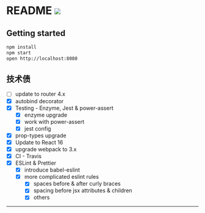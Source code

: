 # README [![][Badges: Travis CI]][Links: Travis CI]

## Getting started 

```bash
npm install
npm start 
open http://localhost:8080
```

## 技术债

* [ ] update to router 4.x
* [x] autobind decorator
* [x] Testing - Enzyme, Jest & power-assert
  * [x] enzyme upgrade 
  * [x] work with power-assert
  * [x] jest config 
* [x] prop-types upgrade 
* [x] Update to React 16
* [x] upgrade webpack to 3.x
* [x] CI - Travis
* [x] ESLint & Prettier
  * [x] introduce babel-eslint 
  * [x] more complicated eslint rules 
    * [x] spaces before & after curly braces
    * [x] spacing before jsx attributes & children
    * [x] others 

---

[Badges: Travis CI]: https://travis-ci.org/linesh-simplicity/basic-react.svg?branch=master
[Links: Travis CI]: https://travis-ci.org/linesh-simplicity/basic-react
